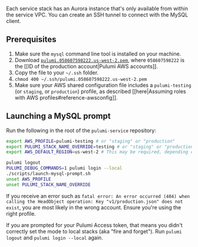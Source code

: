 Each service stack has an Aurora instance that's only available from within the service VPC. You can create an SSH tunnel to connect with the MySQL client.

## Prerequisites
1. Make sure the `mysql` command line tool is installed on your machine.
2. Download [`pulumi.058607598222.us-west-2.pem`](https://drive.google.com/open?id=0B_ivBLhaCF_ceHIxRWpsM1NSbzg), where `058607598222` is the [[ID of the production account|Pulumi AWS accounts]].
3. Copy the file to your `~/.ssh` folder.
4. `chmod 400 ~/.ssh/pulumi.058607598222.us-west-2.pem`
5. Make sure your AWS shared configuration file includes a `pulumi-testing` (or `staging`, or `production`) profile, as described [[here|Assuming roles with AWS profiles#reference-awsconfig]].

## Launching a MySQL prompt

Run the following in the root of the `pulumi-service` repository:
```bash
export AWS_PROFILE=pulumi-testing # or "staging" or "production"
export PULUMI_STACK_NAME_OVERRIDE=testing # or "staging" or "production"
export AWS_DEFAULT_REGION=us-west-2 # This may be required, depending on how your profile is configured

pulumi logout
PULUMI_DEBUG_COMMANDS=1 pulumi login --local
./scripts/launch-mysql-prompt.sh
unset AWS_PROFILE
unset PULUMI_STACK_NAME_OVERRIDE
```

If you receive an error such as `fatal error: An error occurred (404) when calling the HeadObject operation: Key "v1/production.json" does not exist`, you are most likely in the wrong account. Ensure you're using the right profile.

If you are prompted for your Pulumi Access token, that means you didn't correctly set the mode to local stacks (aka "fire and forget"). Run `pulumi logout` and `pulumi login --local` again.